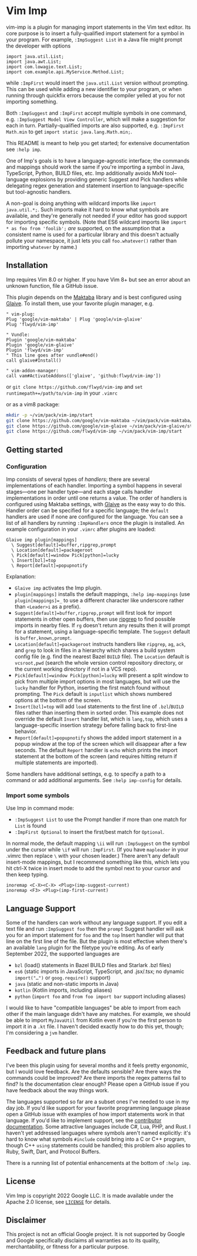 # Vim Imp

vim-imp is a plugin for managing import statements in the Vim text editor. Its
core purpose is to insert a fully-qualified import statement for a symbol in
your program. For example, `:ImpSuggest List` in a Java file might prompt the
developer with options

```
import java.util.List;
import java.awt.List;
import com.lowagie.text.List;
import com.example.api.MyService.Method.List;
```

while `:ImpFirst` would insert the `java.util.List` version without prompting.
This can be used while adding a new identifier to your program, or when running
through quickfix errors because the compiler yelled at you for not importing
something.

Both `:ImpSuggest` and `:ImpFirst` accept multiple symbols in one command, e.g.
`:ImpSuggest Model View Controller`, which will make a suggestion for each in
turn. Partially-qualified imports are also supported, e.g. `:ImpFirst Math.min`
to get `import static java.lang.Math.min;`.

This README is meant to help you get started; for extensive documentation see
`:help imp`.

One of Imp's goals is to have a language-agnostic interface; the commands and
mappings should work the same if you're importing a symbol in Java, TypeScript,
Python, BUILD files, etc. Imp additionally avoids MxN tool–language explosions
by providing generic Suggest and Pick handlers while delegating regex generation
and statement insertion to language-specific but tool-agnostic handlers.

A non-goal is doing anything with wildcard imports like `import java.util.*;`.
Such imports make it hard to know what symbols are available, and they're
generally not needed if your editor has good support for importing specific
symbols. (Note that ES6 wildcard imports like `import * as foo from 'foolib';`
*are* supported, on the assumption that a consistent name is used for a
particular library and this doesn't actually pollute your namespace, it just
lets you call `foo.whatever()` rather than importing `whatever` by name.)

## Installation

Imp requires Vim 8.0 or higher. If you have Vim 8+ but see an error about an
unknown function, file a GitHub issue.

This plugin depends on the [Maktaba](https://github.com/google/vim-maktaba)
library and is best configured using
[Glaive](https://github.com/google/vim-glaive). To install them, use your
favorite plugin manager, e.g.

```vim
" vim-plug:
Plug 'google/vim-maktaba' | Plug 'google/vim-glaive'
Plug 'flwyd/vim-imp'

" Vundle:
Plugin 'google/vim-maktaba'
Plugin 'google/vim-glaive'
Plugin 'flwyd/vim-imp'
" This line goes after vundle#end()
call glaive#Install()

" vim-addon-manager:
call vam#ActivateAddons(['glaive', 'github:flwyd/vim-imp'])
```

or `git clone https://github.com/flwyd/vim-imp` and `set
runtimepath+=/path/to/vim-imp` in your `.vimrc`

or as a vim8 package:

```sh
mkdir -p ~/vim/pack/vim-imp/start
git clone https://github.com/google/vim-maktaba ~/vim/pack/vim-maktaba/start
git clone https://github.com/google/vim-glaive ~/vim/pack/vim-glaive/start
git clone https://github.com/flwyd/vim-imp ~/vim/pack/vim-imp/start
```

## Getting started

### Configuration

Imp consists of several types of *handlers*; there are several implementations
of each handler. Importing a symbol happens in several stages—one per handler
type—and each stage calls handler implementations in order until one returns a
value. The order of handlers is configured using Maktaba settings, with
[Glaive](https://github.com/google/vim-glaive) as the easy way to do this.
Handler order can be specified for a specific language; the `default` handlers
are used if none are configured for the language. You can see a list of all
handlers by running `:ImpHandlers` once the plugin is installed. An example
configuration in your `.vimrc` after plugins are loaded:

```vim
Glaive imp plugin[mappings]
  \ Suggest[default]=buffer,ripgrep,prompt
  \ Location[default]=packageroot
  \ Pick[default]=window Pick[python]=lucky
  \ Insert[bzl]=top
  \ Report[default]=popupnotify
```

Explanation:

*   `Glaive imp` activates the Imp plugin.
*   `plugin[mappings]` installs the default mappings, `:help imp-mappings` (use
    `plugin[mappings]=_` to use a different character like underscore rather
    than `<Leader>i` as a prefix).
*   `Suggest[default]=buffer,ripgrep,prompt` will first look for import
    statements in other open buffers, then use
    [ripgrep](https://github.com/BurntSushi/ripgrep) to find possible imports in
    nearby files. If `rg` doesn't return any results then it will prompt for a
    statement, using a language-specific template. The `Suggest` default is
    `buffer,known,prompt`.
*   `Location[default]=packageroot` instructs handlers like `ripgrep`, `ag`,
    `ack`, and `grep` to look in files in a hierarchy which shares a build
    system config file (e.g. find the nearest Bazel `BUILD` file). The
    `Location` default is `vcsroot,pwd` (search the whole version control
    repository directory, or the current working directory if not in a VCS
    repo).
*   `Pick[default]=window Pick[python]=lucky` will present a split window to
    pick from multiple import options in most languages, but will use the
    `lucky` handler for Python, inserting the first match found without
    prompting. The `Pick` default is `inputlist` which shows numbered options at
    the bottom of the screen.
*   `Insert[bzl]=top` will add `load` statements to the first line of
    `.bzl`/`BUILD` files rather than inserting them in sorted order. This
    example does not override the default `Insert` handler list, which is
    `lang,top`, which uses a language-specific insertion strategy before falling
    back to first-line behavior.
*   `Report[default]=popupnotify` shows the added import statement in a popup
    window at the top of the screen which will disappear after a few seconds.
    The default `Report` handler is `echo` which prints the import statement at
    the bottom of the screen (and requires hitting return if multiple statements
    are imported).

Some handlers have additional settings, e.g. to specify a path to a command or
add additional arguments. See `:help imp-config` for details.

### Import some symbols

Use Imp in command mode:

*   `:ImpSuggest List` to use the Prompt handler if more than one match for
    `List` is found
*   `:ImpFirst Optional` to insert the first/best match for `Optional`.

In normal mode, the default mapping `\ii` will run `:ImpSuggest` on the symbol
under the cursor while `\if` will run `:ImpFirst`. (If you have `mapleader` in
your .vimrc then replace `\` with your chosen leader.) There aren't any default
insert-mode mappings, but I recommend something like this, which lets you hit
ctrl-X twice in insert mode to add the symbol next to your cursor and then keep
typing.

```vim
inoremap <C-X><C-X> <Plug>(imp-suggest-current)
inoremap <F3> <Plug>(imp-first-current)
```

## Language Support

Some of the handlers can work without any language support. If you edit a text
file and run `:ImpSuggest foo` then the `prompt` Suggest handler will ask you
for an import statement for `foo` and the `top` Insert handler will put that
line on the first line of the file. But the plugin is most effective when
there's an available `lang` plugin for the filetype you're editing. As of early
September 2022, the supported languages are

*   `bzl` (load() statements in Bazel BUILD files and Starlark .bzl files)
*   `es6` (static imports in JavaScript, TypeScript, and .jsx/.tsx; no dynamic
    `import("…")` or `goog.require()` support)
*   `java` (static and non-static imports in Java)
*   `kotlin` (Kotlin imports, including aliases)
*   `python` (`import foo` and `from foo import bar` support including aliases)

I would like to have "compatible languages" be able to import from each other if
the main language didn't have any matches. For example, we should be able to
import `MyJavaUtil` from Kotlin even if you're the first person to import it in
a `.kt` file. I haven't decided exactly how to do this yet, though; I'm
considering a `jvm` handler.

## Feedback and future plans

I've been this plugin using for several months and it feels pretty ergonomic,
but I would love feedback. Are the defaults sensible? Are there ways the
commands could be improved? Are there imports the regex patterns fail to find?
Is the documentation clear enough? Please open a GitHub issue if you have
feedback about the way things work.

The languages supported so far are a subset ones I've needed to use in my day
job. If you'd like support for your favorite programming language please open a
GitHub issue with examples of how import statements work in that language. If
you'd like to implement support, see the
[contributor documentation](CONTRIBUTING.md). Some attractive languages include
C#, Lua, PHP, and Rust. I haven't yet addressed languages where symbols aren't
named explicitly: it's hard to know what symbols `#include` could bring into a C
or C++ program, though C++ `using` statements could be handled; this problem
also applies to Ruby, Swift, Dart, and Protocol Buffers.

There is a running list of potential enhancements at the bottom of `:help imp`.

## License

Vim Imp is copyright 2022 Google LLC. It is made available under the Apache 2.0
license, see [`LICENSE`](LICENSE) for details.

## Disclaimer

This project is not an official Google project. It is not supported by Google
and Google specifically disclaims all warranties as to its quality,
merchantability, or fitness for a particular purpose.
